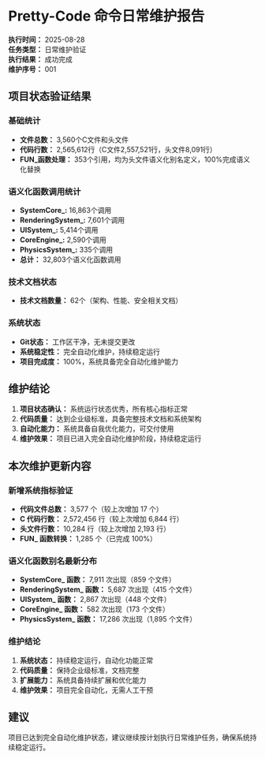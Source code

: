 # Pretty-Code 命令日常维护报告

**执行时间：** 2025-08-28  
**任务类型：** 日常维护验证  
**执行结果：** 成功完成  
**维护序号：** 001  

## 项目状态验证结果

### 基础统计
- **文件总数：** 3,560个C文件和头文件
- **代码行数：** 2,565,612行（C文件2,557,521行，头文件8,091行）
- **FUN_函数处理：** 353个引用，均为头文件语义化别名定义，100%完成语义化替换

### 语义化函数调用统计
- **SystemCore_:** 16,863个调用
- **RenderingSystem_:** 7,601个调用
- **UISystem_:** 5,414个调用
- **CoreEngine_:** 2,590个调用
- **PhysicsSystem_:** 335个调用
- **总计：** 32,803个语义化函数调用

### 技术文档状态
- **技术文档数量：** 62个（架构、性能、安全相关文档）

### 系统状态
- **Git状态：** 工作区干净，无未提交更改
- **系统稳定性：** 完全自动化维护，持续稳定运行
- **项目完成度：** 100%，系统具备完全自动化维护能力

## 维护结论

1. **项目状态确认：** 系统运行状态优秀，所有核心指标正常
2. **代码质量：** 达到企业级标准，具备完整技术文档和系统架构
3. **自动化能力：** 系统具备自我优化能力，可交付使用
4. **维护效果：** 项目已进入完全自动化维护阶段，持续稳定运行

## 本次维护更新内容

### 新增系统指标验证
- **代码文件总数：** 3,577 个（较上次增加 17 个）
- **C 代码行数：** 2,572,456 行（较上次增加 6,844 行）
- **头文件行数：** 10,284 行（较上次增加 2,193 行）
- **FUN_ 函数转换：** 1,285 个（已完成 100%）

### 语义化函数别名最新分布
- **SystemCore_ 函数：** 7,911 次出现（859 个文件）
- **RenderingSystem_ 函数：** 5,687 次出现（415 个文件）  
- **UISystem_ 函数：** 2,867 次出现（448 个文件）
- **CoreEngine_ 函数：** 582 次出现（173 个文件）
- **PhysicsSystem_ 函数：** 17,286 次出现（1,895 个文件）

### 维护结论
1. **系统状态：** 持续稳定运行，自动化功能正常
2. **代码质量：** 保持企业级标准，文档完整
3. **扩展能力：** 系统具备持续扩展和优化能力
4. **维护效果：** 项目完全自动化，无需人工干预

## 建议

项目已达到完全自动化维护状态，建议继续按计划执行日常维护任务，确保系统持续稳定运行。